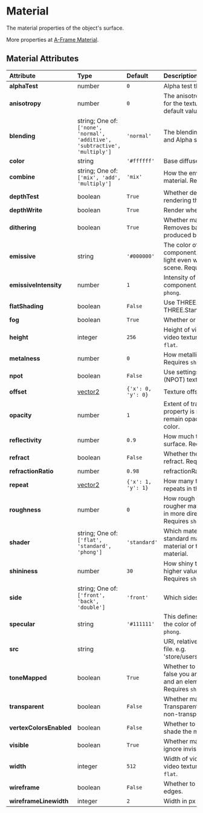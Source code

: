 
Material
========


The material properties of the object's surface.

More properties at <a href='https://aframe.io/docs/1.5.0/components/material.html'>A-Frame Material</a>.

Material Attributes
--------------------

|Attribute|Type|Default|Description|Required|
| :--- | :--- | :--- | :--- | :--- |
|**alphaTest**|number|```0```|Alpha test threshold for transparency.|No|
|**anisotropy**|number|```0```|The anisotropic filtering sample rate to use for the textures. A value of 0 means the default value will be used, see renderer.|No|
|**blending**|string; One of: ```['none', 'normal', 'additive', 'subtractive', 'multiply']```|```'normal'```|The blending mode for the material's RGB and Alpha sent to the WebGLRenderer.|No|
|**color**|string|```'#ffffff'```|Base diffuse color.|No|
|**combine**|string; One of: ```['mix', 'add', 'multiply']```|```'mix'```|How the environment map mixes with the material. Requires `shader: phong`.|No|
|**depthTest**|boolean|```True```|Whether depth testing is enabled when rendering the material.|No|
|**depthWrite**|boolean|```True```|Render when depth test succeeds.|No|
|**dithering**|boolean|```True```|Whether material is dithered with noise. Removes banding from gradients like ones produced by lighting.|No|
|**emissive**|string|```'#000000'```|The color of the emissive lighting component. Used to make objects produce light even without other lighting in the scene. Requires `shader: standard` or `phong`.|No|
|**emissiveIntensity**|number|```1```|Intensity of the emissive lighting component. Requires `shader: standard` or `phong`.|No|
|**flatShading**|boolean|```False```|Use THREE.FlatShading rather than THREE.StandardShading.|No|
|**fog**|boolean|```True```|Whether or not material is affected by fog.|No|
|**height**|integer|```256```|Height of video (in pixels), if defining a video texture. Requires `shader: standard` or `flat`.|No|
|**metalness**|number|```0```|How metallic the material is from 0 to 1. Requires `shader: standard`.|No|
|**npot**|boolean|```False```|Use settings for non-power-of-two (NPOT) texture.|No|
|**offset**|[vector2](vector2)|```{'x': 0, 'y': 0}```|Texture offset to be used.|No|
|**opacity**|number|```1```|Extent of transparency. If the transparent property is not true, then the material will remain opaque and opacity will only affect color.|No|
|**reflectivity**|number|```0.9```|How much the environment map affects the surface. Requires `shader: phong`.|No|
|**refract**|boolean|```False```|Whether the defined envMap should refract. Requires `shader: phong`.|No|
|**refractionRatio**|number|```0.98```|refractionRatio|No|
|**repeat**|[vector2](vector2)|```{'x': 1, 'y': 1}```|How many times a texture (defined by src) repeats in the X and Y direction.|No|
|**roughness**|number|```0```|How rough the material is from 0 to 1. A rougher material will scatter reflected light in more directions than a smooth material. Requires `shader: standard`.|No|
|**shader**|string; One of: ```['flat', 'standard', 'phong']```|```'standard'```|Which material to use. Defaults to the standard material. Can be set to the flat material or to a registered custom shader material.|No|
|**shininess**|number|```30```|How shiny the specular highlight is; a higher value gives a sharper highlight. Requires `shader: phong`.|No|
|**side**|string; One of: ```['front', 'back', 'double']```|```'front'```|Which sides of the mesh to render.|No|
|**specular**|string|```'#111111'```|This defines how shiny the material is and the color of its shine. Requires `shader: phong`.|No|
|**src**|string||URI, relative or full path of an image/video file. e.g. 'store/users/wiselab/images/360falls.mp4'.|No|
|**toneMapped**|boolean|```True```|Whether to ignore toneMapping, set to false you are using renderer.toneMapping and an element should appear to emit light. Requires `shader: flat`.|No|
|**transparent**|boolean|```False```|Whether material is transparent. Transparent entities are rendered after non-transparent entities.|No|
|**vertexColorsEnabled**|boolean|```False```|Whether to use vertex or face colors to shade the material.|No|
|**visible**|boolean|```True```|Whether material is visible. Raycasters will ignore invisible materials.|No|
|**width**|integer|```512```|Width of video (in pixels), if defining a video texture. Requires `shader: standard` or `flat`.|No|
|**wireframe**|boolean|```False```|Whether to render just the geometry edges.|No|
|**wireframeLinewidth**|integer|```2```|Width in px of the rendered line.|No|
